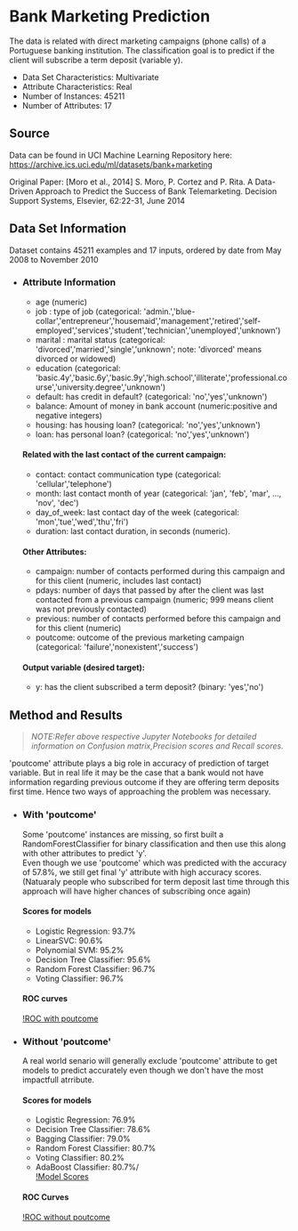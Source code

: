 
# Bank Marketing Prediction

The data is related with direct marketing campaigns (phone calls) of a Portuguese banking institution. The classification goal is to predict if the client will subscribe a term deposit (variable y).

- Data Set Characteristics: Multivariate
- Attribute Characteristics: Real
- Number of Instances: 45211
- Number of Attributes: 17

## Source
Data can be found in UCI Machine Learning Repository here: https://archive.ics.uci.edu/ml/datasets/bank+marketing

Original Paper: [Moro et al., 2014] S. Moro, P. Cortez and P. Rita. A Data-Driven Approach to Predict the Success of Bank Telemarketing. Decision Support Systems, Elsevier, 62:22-31, June 2014

## Data Set Information
Dataset contains 45211 examples and 17 inputs, ordered by date from May 2008 to November 2010
- ### Attribute Information
    - age (numeric)
    - job : type of job (categorical: 'admin.','blue-collar','entrepreneur','housemaid','management','retired','self-employed','services','student','technician','unemployed','unknown')
    - marital : marital status (categorical: 'divorced','married','single','unknown'; note: 'divorced' means divorced or widowed)
    - education (categorical: 'basic.4y','basic.6y','basic.9y','high.school','illiterate','professional.course','university.degree','unknown')
    - default: has credit in default? (categorical: 'no','yes','unknown')
    - balance: Amount of money in bank account (numeric:positive and negative integers)
    - housing: has housing loan? (categorical: 'no','yes','unknown')
    - loan: has personal loan? (categorical: 'no','yes','unknown')
    #### Related with the last contact of the current campaign:
    - contact: contact communication type (categorical: 'cellular','telephone')
    - month: last contact month of year (categorical: 'jan', 'feb', 'mar', ..., 'nov', 'dec')
    - day_of_week: last contact day of the week (categorical: 'mon','tue','wed','thu','fri')
    - duration: last contact duration, in seconds (numeric). 
    #### Other Attributes:
    - campaign: number of contacts performed during this campaign and for this client (numeric, includes last contact)
    - pdays: number of days that passed by after the client was last contacted from a previous campaign (numeric; 999 means client was not previously contacted)
    - previous: number of contacts performed before this campaign and for this client (numeric)
    - poutcome: outcome of the previous marketing campaign (categorical: 'failure','nonexistent','success') 
    #### Output variable (desired target):
    - y: has the client subscribed a term deposit? (binary: 'yes','no')

## Method and Results
> *_NOTE:Refer above respective Jupyter Notebooks for detailed information on Confusion matrix,Precision scores and Recall scores._*

'poutcome' attribute plays a big role in accuracy of prediction of target variable. But in real life it may be the case that a bank would not have information regarding previous outcome if they are offering term deposits first time. Hence two ways of approaching the problem was necessary. 
- ### With 'poutcome'
    Some 'poutcome' instances are missing, so first built a RandomForestClassifier for binary classification and then use this along with other attributes to predict 'y'.  
    Even though we use 'poutcome' which was predicted with the accuracy of 57.8%, we still get final 'y' attribute with high accuracy scores.(Natuaraly people who subscribed for term deposit last time through this approach will have higher chances of subscribing once again)
    #### Scores for models
    - Logistic Regression: 93.7%
    - LinearSVC: 90.6%
    - Polynomial SVM: 95.2%
    - Decision Tree Classifier: 95.6%
    - Random Forest Classifier: 96.7%
    - Voting Classifier: 96.7%
    #### ROC curves
    [!ROC with poutcome](https://github.com/KaustubhKasture/Bank-Marketing-Prediction/blob/main/Images/ROC%20(with%20poutcome).jpg)
- ### Without 'poutcome'
    A real world senario will generally exclude 'poutcome' attribute to get models to predict accurately even though we don't have the most impactfull atrribute.

    #### Scores for models
    - Logistic Regression: 76.9%
    - Decision Tree Classifier: 78.6%
    - Bagging Classifier: 79.0%
    - Random Forest Classifier: 80.7%
    - Voting Classifier: 80.2%
    - AdaBoost Classifier: 80.7%/  
    [!Model Scores](https://github.com/KaustubhKasture/Bank-Marketing-Prediction/blob/main/Images/Model%20Scores(without%20poutcome).png)
    #### ROC Curves
    [!ROC without poutcome](https://github.com/KaustubhKasture/Bank-Marketing-Prediction/blob/main/Images/ROC(without%20outcome).jpg)
